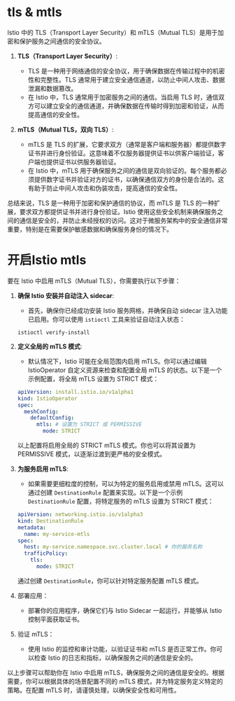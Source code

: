 
# tls & mtls
Istio 中的 TLS（Transport Layer Security）和 mTLS（Mutual TLS）是用于加密和保护服务之间通信的安全协议。

1. **TLS（Transport Layer Security）**:
    - TLS 是一种用于网络通信的安全协议，用于确保数据在传输过程中的机密性和完整性。TLS 通常用于建立安全通信通道，以防止中间人攻击、数据泄漏和数据篡改。
    - 在 Istio 中，TLS 通常用于加密服务之间的通信。当启用 TLS 时，通信双方可以建立安全的通信通道，并确保数据在传输时得到加密和验证，从而提高通信的安全性。

2. **mTLS（Mutual TLS，双向 TLS）**:
    - mTLS 是 TLS 的扩展，它要求双方（通常是客户端和服务器）都提供数字证书并进行身份验证。这意味着不仅服务器提供证书以供客户端验证，客户端也提供证书以供服务器验证。
    - 在 Istio 中，mTLS 用于确保服务之间的通信是双向验证的。每个服务都必须提供数字证书并验证对方的证书，以确保通信双方的身份是合法的。这有助于防止中间人攻击和伪装攻击，提高通信的安全性。

总结来说，TLS 是一种用于加密和保护通信的协议，而 mTLS 是 TLS 的一种扩展，要求双方都提供证书并进行身份验证。Istio 使用这些安全机制来确保服务之间的通信是安全的，并防止未经授权的访问。这对于微服务架构中的安全通信非常重要，特别是在需要保护敏感数据和确保服务身份的情况下。


# 开启Istio mtls
要在 Istio 中启用 mTLS（Mutual TLS），你需要执行以下步骤：

1. **确保 Istio 安装并自动注入 sidecar**:
    - 首先，确保你已经成功安装 Istio 服务网格，并确保自动 sidecar 注入功能已启用。你可以使用 `istioctl` 工具来验证自动注入状态：

   ```shell
   istioctl verify-install
   ```

2. **定义全局的 mTLS 模式**:
    - 默认情况下，Istio 可能在全局范围内启用 mTLS。你可以通过编辑 IstioOperator 自定义资源来检查和配置全局 mTLS 的状态。以下是一个示例配置，将全局 mTLS 设置为 STRICT 模式：

   ```yaml
   apiVersion: install.istio.io/v1alpha1
   kind: IstioOperator
   spec:
     meshConfig:
       defaultConfig:
         mtls: # 设置为 STRICT 或 PERMISSIVE
           mode: STRICT
   ```

   以上配置将启用全局的 STRICT mTLS 模式。你也可以将其设置为 PERMISSIVE 模式，以逐渐过渡到更严格的安全模式。

3. **为服务启用 mTLS**:
    - 如果需要更细粒度的控制，可以为特定的服务启用或禁用 mTLS。这可以通过创建 `DestinationRule` 配置来实现。以下是一个示例 `DestinationRule` 配置，将特定服务的 mTLS 设置为 STRICT 模式：

   ```yaml
   apiVersion: networking.istio.io/v1alpha3
   kind: DestinationRule
   metadata:
     name: my-service-mtls
   spec:
     host: my-service.namespace.svc.cluster.local # 你的服务名称
     trafficPolicy:
       tls:
         mode: STRICT
   ```

   通过创建 `DestinationRule`，你可以针对特定服务配置 mTLS 模式。

4. 部署应用：
    - 部署你的应用程序，确保它们与 Istio Sidecar 一起运行，并能够从 Istio 控制平面获取证书。

5. 验证 mTLS：
    - 使用 Istio 的监控和审计功能，以验证证书和 mTLS 是否正常工作。你可以检查 Istio 的日志和指标，以确保服务之间的通信是安全的。

以上步骤可以帮助你在 Istio 中启用 mTLS，确保服务之间的通信是安全的。根据需要，你可以根据具体的场景配置不同的 mTLS 模式，并为特定服务定义特定的策略。在配置 mTLS 时，请谨慎处理，以确保安全性和可用性。

